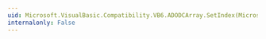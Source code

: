 ```yaml
---
uid: Microsoft.VisualBasic.Compatibility.VB6.ADODCArray.SetIndex(Microsoft.VisualBasic.Compatibility.VB6.ADODC,System.Int16)
internalonly: False
---
```

